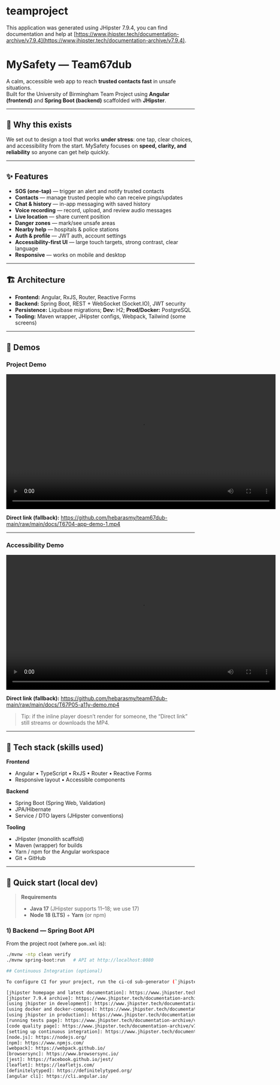# teamproject

This application was generated using JHipster 7.9.4, you can find documentation and help at [https://www.jhipster.tech/documentation-archive/v7.9.4](https://www.jhipster.tech/documentation-archive/v7.9.4).

# MySafety — Team67dub

A calm, accessible web app to reach **trusted contacts fast** in unsafe situations.  
Built for the University of Birmingham Team Project using **Angular (frontend)** and **Spring Boot (backend)** scaffolded with **JHipster**.

---

## 🧭 Why this exists

We set out to design a tool that works **under stress**: one tap, clear choices, and accessibility from the start. MySafety focuses on **speed, clarity, and reliability** so anyone can get help quickly.

---

## ✨ Features

- **SOS (one-tap)** — trigger an alert and notify trusted contacts
- **Contacts** — manage trusted people who can receive pings/updates
- **Chat & history** — in-app messaging with saved history
- **Voice recording** — record, upload, and review audio messages
- **Live location** — share current position
- **Danger zones** — mark/see unsafe areas
- **Nearby help** — hospitals & police stations
- **Auth & profile** — JWT auth, account settings
- **Accessibility-first UI** — large touch targets, strong contrast, clear language
- **Responsive** — works on mobile and desktop

---

## 🏗️ Architecture

- **Frontend:** Angular, RxJS, Router, Reactive Forms  
- **Backend:** Spring Boot, REST + WebSocket (Socket.IO), JWT security  
- **Persistence:** Liquibase migrations; **Dev:** H2; **Prod/Docker:** PostgreSQL  
- **Tooling:** Maven wrapper, JHipster configs, Webpack, Tailwind (some screens)

---
## 🎥 Demos

### Project Demo
<video
  src="https://github.com/hebarasmy/team67dub-main/raw/main/docs/T6704-app-demo-1.mp4"
  controls
  width="720"
  preload="metadata">
  Sorry, your browser can’t play this video. Use the link below to download.
</video>

**Direct link (fallback):** https://github.com/hebarasmy/team67dub-main/raw/main/docs/T6704-app-demo-1.mp4

---

### Accessibility Demo
<video
  src="https://github.com/hebarasmy/team67dub-main/raw/main/docs/T67P05-a11y-demo.mp4"
  controls
  width="720"
  preload="metadata">
  Sorry, your browser can’t play this video. Use the link below to download.
</video>

**Direct link (fallback):** https://github.com/hebarasmy/team67dub-main/raw/main/docs/T67P05-a11y-demo.mp4

> Tip: if the inline player doesn’t render for someone, the “Direct link” still streams or downloads the MP4.

---

## 🧰 Tech stack (skills used)

**Frontend**
- Angular • TypeScript • RxJS • Router • Reactive Forms
- Responsive layout • Accessible components

**Backend**
- Spring Boot (Spring Web, Validation)
- JPA/Hibernate
- Service / DTO layers (JHipster conventions)

**Tooling**
- JHipster (monolith scaffold)
- Maven (wrapper) for builds
- Yarn / npm for the Angular workspace
- Git + GitHub

---

## 🚀 Quick start (local dev)

> **Requirements**
> - **Java 17** (JHipster supports 11–18; we use 17)
> - **Node 18 (LTS)** + **Yarn** (or npm)

### 1) Backend — Spring Boot API

From the project root (where `pom.xml` is):

```bash
./mvnw -ntp clean verify
./mvnw spring-boot:run   # API at http://localhost:8080

## Continuous Integration (optional)

To configure CI for your project, run the ci-cd sub-generator (`jhipster ci-cd`), this will let you generate configuration files for a number of Continuous Integration systems. Consult the [Setting up Continuous Integration][] page for more information.

[jhipster homepage and latest documentation]: https://www.jhipster.tech
[jhipster 7.9.4 archive]: https://www.jhipster.tech/documentation-archive/v7.9.4
[using jhipster in development]: https://www.jhipster.tech/documentation-archive/v7.9.4/development/
[using docker and docker-compose]: https://www.jhipster.tech/documentation-archive/v7.9.4/docker-compose
[using jhipster in production]: https://www.jhipster.tech/documentation-archive/v7.9.4/production/
[running tests page]: https://www.jhipster.tech/documentation-archive/v7.9.4/running-tests/
[code quality page]: https://www.jhipster.tech/documentation-archive/v7.9.4/code-quality/
[setting up continuous integration]: https://www.jhipster.tech/documentation-archive/v7.9.4/setting-up-ci/
[node.js]: https://nodejs.org/
[npm]: https://www.npmjs.com/
[webpack]: https://webpack.github.io/
[browsersync]: https://www.browsersync.io/
[jest]: https://facebook.github.io/jest/
[leaflet]: https://leafletjs.com/
[definitelytyped]: https://definitelytyped.org/
[angular cli]: https://cli.angular.io/
